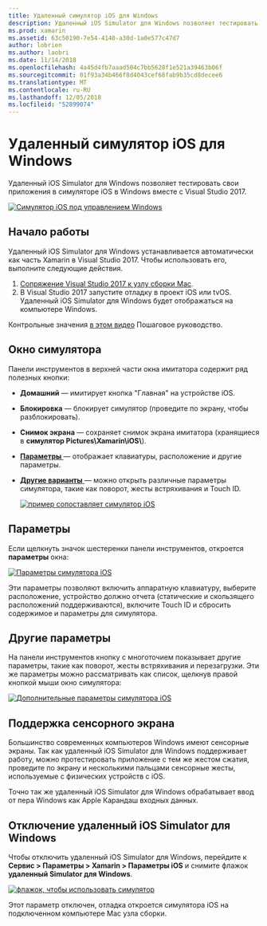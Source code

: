 ```yaml
---
title: Удаленный симулятор iOS для Windows
description: Удаленный iOS Simulator для Windows позволяет тестировать свои приложения в симуляторе iOS в Windows вместе с Visual Studio 2017.
ms.prod: xamarin
ms.assetid: 63c50190-7e54-4140-a30d-1a0e577c47d7
author: lobrien
ms.author: laobri
ms.date: 11/14/2018
ms.openlocfilehash: 4a45d4fb7aaad504c7bb5628f1e521a39463b06f
ms.sourcegitcommit: 01f93a34b466f8d4043cef68fab9b35cd8decee6
ms.translationtype: MT
ms.contentlocale: ru-RU
ms.lasthandoff: 12/05/2018
ms.locfileid: "52899074"
---
```

# <a name="remoted-ios-simulator-for-windows"></a>Удаленный симулятор iOS для Windows

Удаленный iOS Simulator для Windows позволяет тестировать свои приложения в симуляторе iOS в Windows вместе с Visual Studio 2017.

[![](images/hero-sml.png "Симулятор iOS под управлением Windows")](images/hero.png#lightbox)

## <a name="getting-started"></a>Начало работы

Удаленный iOS Simulator для Windows устанавливается автоматически как часть Xamarin в Visual Studio 2017. Чтобы использовать его, выполните следующие действия.

1. [Сопряжение Visual Studio 2017 к узлу сборки Mac](~/ios/get-started/installation/windows/connecting-to-mac/index.md).
2. В Visual Studio 2017 запустите отладку в проект iOS или tvOS. Удаленный iOS Simulator для Windows будет отображаться на компьютере Windows.

Контрольные значения [в этом видео](deploy.md) Пошаговое руководство.

## <a name="simulator-window"></a>Окно симулятора

Панели инструментов в верхней части окна имитатора содержит ряд полезных кнопки:

- **Домашний** — имитирует кнопка "Главная" на устройстве iOS.
- **Блокировка** — блокирует симулятор (проведите по экрану, чтобы разблокировать).
- **Снимок экрана** — сохраняет снимок экрана имитатора (хранящиеся в **симулятор Pictures\Xamarin\iOS\\**).
- [**Параметры** ](#settings) — отображает клавиатуры, расположение и другие параметры.
- [**Другие варианты** ](#other-options) — можно открыть различные параметры симулятора, такие как поворот, жесты встряхивания и Touch ID.

    [![](images/maps-app-sml.png "пример сопоставляет симулятор iOS")](images/maps-app.png#lightbox)

## <a name="settings"></a>Параметры

Если щелкнуть значок шестеренки панели инструментов, откроется **параметры** окна:

[![](images/settings-sml.png "Параметры симулятора iOS")](images/settings.png#lightbox)

Эти параметры позволяют включить аппаратную клавиатуру, выберите расположение, устройство должно отчета (статические и скользящего расположений поддерживаются), включите Touch ID и сбросить содержимое и параметры для симулятора.

## <a name="other-options"></a>Другие параметры

На панели инструментов кнопку с многоточием показывает другие параметры, такие как поворот, жесты встряхивания и перезагрузки. Эти же параметры можно рассматривать как список, щелкнув правой кнопкой мыши окно симулятора:

[![](images/more-sml.png "Дополнительные параметры симулятора iOS")](images/more.png#lightbox)

## <a name="touchscreen-support"></a>Поддержка сенсорного экрана

Большинство современных компьютеров Windows имеют сенсорные экраны. Так как удаленный iOS Simulator для Windows поддерживает работу, можно протестировать приложение с тем же жестом сжатия, проведите по экрану и несколькими пальцами сенсорные жесты, используемые с физических устройств с iOS.

Точно так же удаленный iOS Simulator для Windows обрабатывает ввод от пера Windows как Apple Карандаш входных данных.

## <a name="disabling-the-remoted-ios-simulator-for-windows"></a>Отключение удаленный iOS Simulator для Windows

Чтобы отключить удаленный iOS Simulator для Windows, перейдите к **Сервис > Параметры > Xamarin > Параметры iOS** и снимите флажок **удаленный Simulator для Windows**.

[![](images/options-sml.png "флажок, чтобы использовать симулятор")](images/options.png#lightbox)

Этот параметр отключен, отладка откроется симулятора iOS на подключенном компьютере Mac узла сборки.
